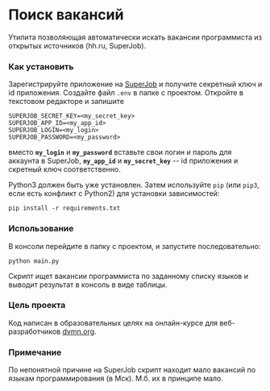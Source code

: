 # Поиск вакансий

Утилита позволяющая автоматически искать вакансии программиста из открытых источников (hh.ru, SuperJob).

### Как установить
Зарегистрируйте приложение на [SuperJob](https://api.superjob.ru/) и получите секретный ключ и id приложения. 
Создайте файл `.env` в папке с проектом. Откройте в текстовом редакторе и запишите

```
SUPERJOB_SECRET_KEY=<my_secret_key>
SUPERJOB_APP_ID=<my_app_id>
SUPERJOB_LOGIN=<my_login>
SUPERJOB_PASSWORD=<my_password>

```
вместо __`my_login`__ и __`my_password`__ вставьте свои логин и пароль для аккаунта в SuperJob,
__`my_app_id`__ и __`my_secret_key`__ -- id приложения и скретный ключ соответственно.

Python3 должен быть уже установлен. 
Затем используйте `pip` (или `pip3`, если есть конфликт с Python2) для установки зависимостей:
```
pip install -r requirements.txt
```
### Использование

В консоли перейдите в папку с проектом, и запустите последовательно:
```
python main.py

```
Скрипт ищет вакансии программиста по заданному списку языков и выводит результат в консоль в виде таблицы.

### Цель проекта

Код написан в образовательных целях на онлайн-курсе для веб-разработчиков [dvmn.org](https://dvmn.org/).

### Примечание

По непонятной причине на SuperJob скрипт находит мало вакансий по языкам программирования (в Мск).
М.б. их в принципе мало.
